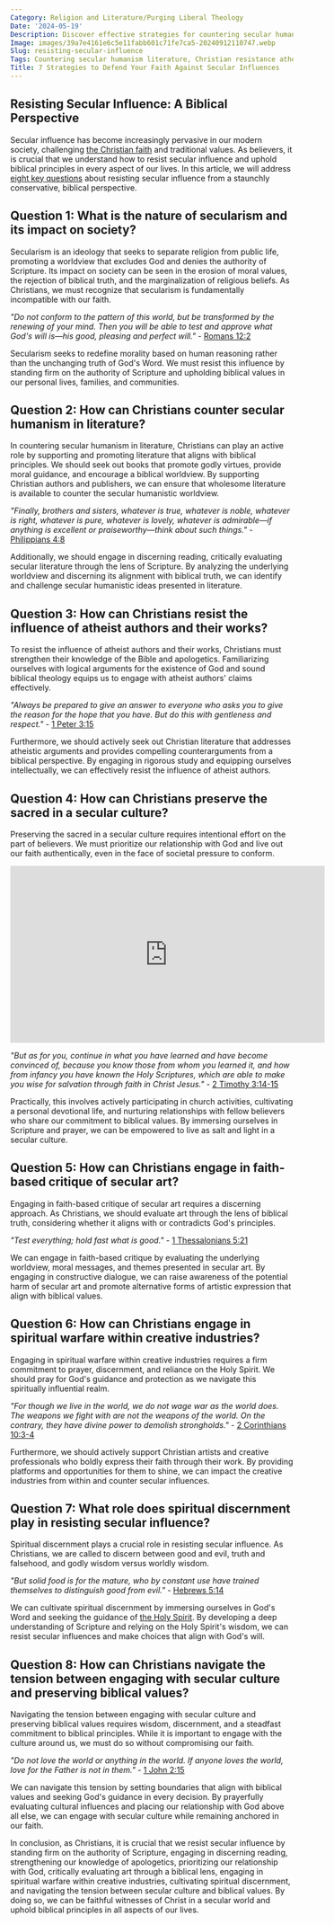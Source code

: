 ```yaml
---
Category: Religion and Literature/Purging Liberal Theology
Date: '2024-05-19'
Description: Discover effective strategies for countering secular humanism in literature and preserving the sacred in a secular culture. Explore how to engage in spiritual warfare within creative industries against atheist authors and critique secular art with faith-based perspectives.
Image: images/39a7e4161e6c5e11fabb601c71fe7ca5-20240912110747.webp
Slug: resisting-secular-influence
Tags: Countering secular humanism literature, Christian resistance atheist authors, Preserving sacred in secular culture, Faith-based critique secular art, Spiritual warfare creative industries
Title: 7 Strategies to Defend Your Faith Against Secular Influences
---
```


## Resisting Secular Influence: A Biblical Perspective

Secular influence has become increasingly pervasive in our modern society, challenging [the Christian faith](/resisting-lgbtq-education) and traditional values. As believers, it is crucial that we understand how to resist secular influence and uphold biblical principles in every aspect of our lives. In this article, we will address [eight key questions](/protecting-young-minds) about resisting secular influence from a staunchly conservative, biblical perspective.

## Question 1: What is the nature of secularism and its impact on society?

Secularism is an ideology that seeks to separate religion from public life, promoting a worldview that excludes God and denies the authority of Scripture. Its impact on society can be seen in the erosion of moral values, the rejection of biblical truth, and the marginalization of religious beliefs. As Christians, we must recognize that secularism is fundamentally incompatible with our faith. 

*"Do not conform to the pattern of this world, but be transformed by the renewing of your mind. Then you will be able to test and approve what God's will is—his good, pleasing and perfect will."* - [Romans 12:2](https://www.bibleref.com/Romans/12/Romans-12-2.html)

Secularism seeks to redefine morality based on human reasoning rather than the unchanging truth of God's Word. We must resist this influence by standing firm on the authority of Scripture and upholding biblical values in our personal lives, families, and communities.

## Question 2: How can Christians counter secular humanism in literature?

In countering secular humanism in literature, Christians can play an active role by supporting and promoting literature that aligns with biblical principles. We should seek out books that promote godly virtues, provide moral guidance, and encourage a biblical worldview. By supporting Christian authors and publishers, we can ensure that wholesome literature is available to counter the secular humanistic worldview.

*"Finally, brothers and sisters, whatever is true, whatever is noble, whatever is right, whatever is pure, whatever is lovely, whatever is admirable—if anything is excellent or praiseworthy—think about such things."* - [Philippians 4:8](https://www.bibleref.com/Philippians/4/Philippians-4-8.html)

Additionally, we should engage in discerning reading, critically evaluating secular literature through the lens of Scripture. By analyzing the underlying worldview and discerning its alignment with biblical truth, we can identify and challenge secular humanistic ideas presented in literature.

## Question 3: How can Christians resist the influence of atheist authors and their works?

To resist the influence of atheist authors and their works, Christians must strengthen their knowledge of the Bible and apologetics. Familiarizing ourselves with logical arguments for the existence of God and sound biblical theology equips us to engage with atheist authors' claims effectively.

*"Always be prepared to give an answer to everyone who asks you to give the reason for the hope that you have. But do this with gentleness and respect."* - [1 Peter 3:15](https://www.bibleref.com/1-Peter/3/1-Peter-3-15.html)

Furthermore, we should actively seek out Christian literature that addresses atheistic arguments and provides compelling counterarguments from a biblical perspective. By engaging in rigorous study and equipping ourselves intellectually, we can effectively resist the influence of atheist authors.

## Question 4: How can Christians preserve the sacred in a secular culture?

Preserving the sacred in a secular culture requires intentional effort on the part of believers. We must prioritize our relationship with God and live out our faith authentically, even in the face of societal pressure to conform.


<iframe width="560" height="315" src="https://www.youtube.com/embed/K9_VsdoxtvU" frameborder="0" allow="autoplay; encrypted-media" allowfullscreen></iframe>


*"But as for you, continue in what you have learned and have become convinced of, because you know those from whom you learned it, and how from infancy you have known the Holy Scriptures, which are able to make you wise for salvation through faith in Christ Jesus."* - [2 Timothy 3:14-15](https://www.bibleref.com/2-Timothy/3/2-Timothy-3-14.html)

Practically, this involves actively participating in church activities, cultivating a personal devotional life, and nurturing relationships with fellow believers who share our commitment to biblical values. By immersing ourselves in Scripture and prayer, we can be empowered to live as salt and light in a secular culture.

## Question 5: How can Christians engage in faith-based critique of secular art?

Engaging in faith-based critique of secular art requires a discerning approach. As Christians, we should evaluate art through the lens of biblical truth, considering whether it aligns with or contradicts God's principles.

*"Test everything; hold fast what is good."* - [1 Thessalonians 5:21](https://www.bibleref.com/1-Thessalonians/5/1-Thessalonians-5-21.html)

We can engage in faith-based critique by evaluating the underlying worldview, moral messages, and themes presented in secular art. By engaging in constructive dialogue, we can raise awareness of the potential harm of secular art and promote alternative forms of artistic expression that align with biblical values.

## Question 6: How can Christians engage in spiritual warfare within creative industries?

Engaging in spiritual warfare within creative industries requires a firm commitment to prayer, discernment, and reliance on the Holy Spirit. We should pray for God's guidance and protection as we navigate this spiritually influential realm.

*"For though we live in the world, we do not wage war as the world does. The weapons we fight with are not the weapons of the world. On the contrary, they have divine power to demolish strongholds."* - [2 Corinthians 10:3-4](https://www.bibleref.com/2-Corinthians/10/2-Corinthians-10-3.html)

Furthermore, we should actively support Christian artists and creative professionals who boldly express their faith through their work. By providing platforms and opportunities for them to shine, we can impact the creative industries from within and counter secular influences.

## Question 7: What role does spiritual discernment play in resisting secular influence?

Spiritual discernment plays a crucial role in resisting secular influence. As Christians, we are called to discern between good and evil, truth and falsehood, and godly wisdom versus worldly wisdom.

*"But solid food is for the mature, who by constant use have trained themselves to distinguish good from evil."* - [Hebrews 5:14](https://www.bibleref.com/Hebrews/5/Hebrews-5-14.html)

We can cultivate spiritual discernment by immersing ourselves in God's Word and seeking the guidance of [the Holy Spirit](/10-essential-bible-verses-for-strength-and-encouragement). By developing a deep understanding of Scripture and relying on the Holy Spirit's wisdom, we can resist secular influences and make choices that align with God's will.

## Question 8: How can Christians navigate the tension between engaging with secular culture and preserving biblical values?

Navigating the tension between engaging with secular culture and preserving biblical values requires wisdom, discernment, and a steadfast commitment to biblical principles. While it is important to engage with the culture around us, we must do so without compromising our faith.

*"Do not love the world or anything in the world. If anyone loves the world, love for the Father is not in them."* - [1 John 2:15](https://www.bibleref.com/1-John/2/1-John-2-15.html)

We can navigate this tension by setting boundaries that align with biblical values and seeking God's guidance in every decision. By prayerfully evaluating cultural influences and placing our relationship with God above all else, we can engage with secular culture while remaining anchored in our faith.

In conclusion, as Christians, it is crucial that we resist secular influence by standing firm on the authority of Scripture, engaging in discerning reading, strengthening our knowledge of apologetics, prioritizing our relationship with God, critically evaluating art through a biblical lens, engaging in spiritual warfare within creative industries, cultivating spiritual discernment, and navigating the tension between secular culture and biblical values. By doing so, we can be faithful witnesses of Christ in a secular world and uphold biblical principles in all aspects of our lives.
